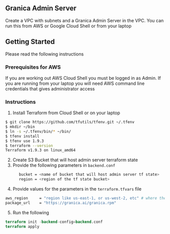 ## Granica Admin Server

Create a VPC with subnets and a Granica Admin Server in the VPC.
You can run this from AWS or Google Cloud Shell or from your laptop

## Getting Started

Please read the following instructions

### Prerequisites for AWS


If you are working out AWS Cloud Shell you must be logged in as Admin. If you are running from your laptop you will need AWS command line credentials that gives administrator access

### Instructions

1. Install Terraform from Cloud Shell or on your laptop
```bash
$ git clone https://github.com/tfutils/tfenv.git ~/.tfenv
$ mkdir ~/bin
$ ln -s ~/.tfenv/bin/* ~/bin/
$ tfenv install
$ tfenv use 1.9.3
$ terraform --version
Terraform v1.9.3 on linux_amd64
```
2. Create S3 Bucket that will host admin server terraform state
3. Provide the following parameters in `backend.conf`
```bash
      bucket = <name of bucket that will host admin server tf state>
      region = <region of the tf state bucket>
```
4. Provide values for the parameters in the `terraform.tfvars` file
```bash
aws_region     = "region like us-east-1, or us-west-2, etc" # where the product will be installed
package_url    = "https://granica.ai/granica.rpm"
```
5. Run the following
```terraform
terraform init -backend-config=backend.conf
terraform apply
```
